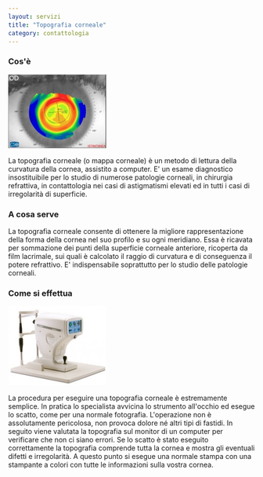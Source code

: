 ```yaml
---
layout: servizi
title: "Topografia corneale"
category: contattologia
---
```


### Cos'è

![Topografia](/assets/img/material/topografia.jpg)

La topografia corneale (o mappa corneale) è un metodo di lettura della curvatura della cornea, assistito a computer. E' un esame diagnostico insostituibile per lo studio di numerose patologie corneali, in chirurgia refrattiva, in contattologia nei casi di astigmatismi elevati ed in tutti i casi di irregolarità di superficie.

### A cosa serve

La topografia corneale consente di ottenere la migliore rappresentazione della forma della cornea nel suo profilo e su ogni meridiano. Essa è ricavata per sommazione dei punti della superficie corneale anteriore, ricoperta da film lacrimale, sui quali è calcolato il raggio di curvatura e di conseguenza il potere refrattivo. E' indispensabile soprattutto per lo studio delle patologie corneali.

### Come si effettua

![Keratron Onda](/assets/img/material/keratron-onda.jpg)

La procedura per eseguire una topografia corneale è estremamente semplice. In pratica lo specialista avvicina lo strumento all'occhio ed esegue lo scatto, come per una normale fotografia. L'operazione non è assolutamente pericolosa, non provoca dolore né altri tipi di fastidi. In seguito viene valutata la topografia sul monitor di un computer per verificare che non ci siano errori. Se lo scatto è stato eseguito correttamente la topografia comprende tutta la cornea e mostra gli eventuali difetti e irregolarità. A questo punto si esegue una normale stampa con una stampante a colori con tutte le informazioni sulla vostra cornea.
